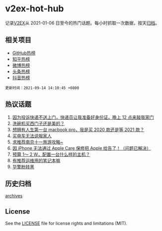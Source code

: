 # v2ex-hot-hub

 记录[V2EX](https://www.v2ex.com/)从 2021-01-06 日至今的热门话题。每小时抓取一次数据，按天[归档](archives)。
 
 ## 相关项目

- [GitHub热榜](https://github.com/lonnyzhang423/github-hot-hub)
- [知乎热榜](https://github.com/lonnyzhang423/zhihu-hot-hub)
- [微博热榜](https://github.com/lonnyzhang423/weibo-hot-hub)
- [头条热榜](https://github.com/lonnyzhang423/toutiao-hot-hub)
- [抖音热榜](https://github.com/lonnyzhang423/douyin-hot-hub)


 `更新时间：2021-09-14 14:10:45 +0800`

## 热议话题

1. [因为投诉快递不送上门，快递员让我准备好身份证，晚上 12 点来敲我家门](https://www.v2ex.com/t/801603)
1. [洗碗机买西门子还是美的？](https://www.v2ex.com/t/801556)
1. [想拥有人生第一台 macbook pro，我是买 2020 款还是等 2021 款？](https://www.v2ex.com/t/801689)
1. [买电车无法说服家人](https://www.v2ex.com/t/801685)
1. [求推荐南京十一旅游攻略~](https://www.v2ex.com/t/801666)
1. [因 iPhone 无法通过 Apple Care 保修把 Apple 给告了！（问题已解决）](https://www.v2ex.com/t/801625)
1. [预算 1～ 2 W，配置一台什么样的主机？](https://www.v2ex.com/t/801675)
1. [有推荐运维用的笔记本嘛](https://www.v2ex.com/t/801676)
1. [华擎粉转黑](https://www.v2ex.com/t/801680)

## 历史归档

[archives](archives)

## License

See the [LICENSE](LICENSE) file for license rights and limitations (MIT).
